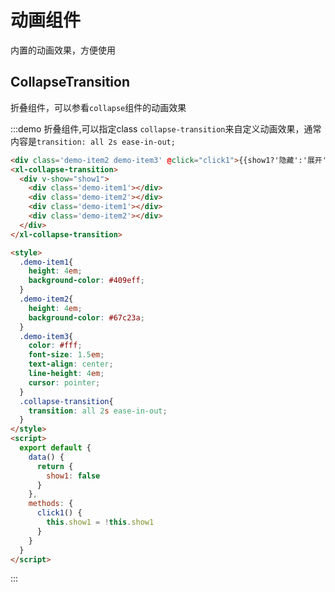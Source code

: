 <style>
  .demo-item1{
    height: 4em;
    background-color: #409eff;
  }
  .demo-item2{
    height: 4em;
    background-color: #67c23a;
  }
  .demo-item3{
    color: #fff;
    font-size: 1.5em;
    text-align: center;
    line-height: 4em;
    cursor: pointer;
  }
  .collapse-transition{
    transition: all 2s ease-in-out;
  }
</style>
<script>
  export default {
    data() {
      return {
        show1: false
      }
    },
    methods: {
      click1() {
        this.show1 = !this.show1
      }
    }
  }
</script>

# 动画组件
内置的动画效果，方便使用

## CollapseTransition
折叠组件，可以参看`collapse`组件的动画效果

:::demo 折叠组件,可以指定class `collapse-transition`来自定义动画效果，通常内容是`transition: all 2s ease-in-out;`

```html
<div class='demo-item2 demo-item3' @click="click1">{{show1?'隐藏':'展开'}}</div>
<xl-collapse-transition>
  <div v-show="show1">
    <div class='demo-item1'></div>
    <div class='demo-item2'></div>
    <div class='demo-item1'></div>
    <div class='demo-item2'></div>
  </div>
</xl-collapse-transition>

<style>
  .demo-item1{
    height: 4em;
    background-color: #409eff;
  }
  .demo-item2{
    height: 4em;
    background-color: #67c23a;
  }
  .demo-item3{
    color: #fff;
    font-size: 1.5em;
    text-align: center;
    line-height: 4em;
    cursor: pointer;
  }
  .collapse-transition{
    transition: all 2s ease-in-out;
  }
</style>
<script>
  export default {
    data() {
      return {
        show1: false
      }
    },
    methods: {
      click1() {
        this.show1 = !this.show1
      }
    }
  }
</script>
```
:::